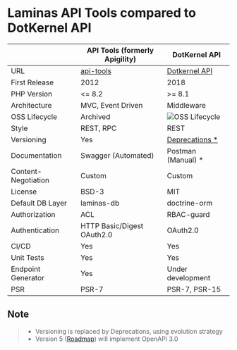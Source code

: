 # Laminas API Tools compared to DotKernel API

|                     | API Tools (formerly Apigility)                 | DotKernel API                                                                         |
|---------------------|------------------------------------------------|---------------------------------------------------------------------------------------|
| URL                 | [api-tools](https://api-tools.getlaminas.org/) | [Dotkernel API](https://www.dotkernel.org)                                            |
| First Release       | 2012                                           | 2018                                                                                  |
| PHP Version         | <= 8.2                                         | >= 8.1                                                                                |
| Architecture        | MVC, Event Driven                              | Middleware                                                                            |
| OSS Lifecycle       | Archived                                       | ![OSS Lifecycle](https://img.shields.io/osslifecycle/dotkernel/api?style=flat&label=) |
| Style               | REST, RPC                                      | REST                                                                                  |
| Versioning          | Yes                                            | [Deprecations *](https://docs.dotkernel.org/api-documentation/v5/tutorials/api-evolution/)|
| Documentation       | Swagger (Automated)                            | Postman (Manual) *                                                                    |
| Content-Negotiation | Custom                                         | Custom                                                                                |
| License             | BSD-3                                          | MIT                                                                                   |
| Default DB Layer    | laminas-db                                     | doctrine-orm                                                                          |
| Authorization       | ACL                                            | RBAC-guard                                                                            |
| Authentication      | HTTP Basic/Digest   OAuth2.0                   | OAuth2.0                                                                              |
| CI/CD               | Yes                                            | Yes                                                                                   |
| Unit Tests          | Yes                                            | Yes                                                                                   |
| Endpoint Generator  | Yes                                            | Under development                                                                     |
| PSR                 | PSR-7                                          | PSR-7, PSR-15                                                                         |

## Note

> * Versioning is replaced by Deprecations, using evolution strategy
> * Version 5 ([Roadmap](https://github.com/orgs/dotkernel/projects/15/views/1)) will implement OpenAPi 3.0
